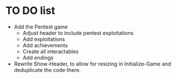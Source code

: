 # TO DO list

- Add the Pentest game
  - Adjust header to include pentest exploitations
  - Add exploitations
  - Add achievements
  - Create all interactables
  - Add endings
- Rewrite Show-Header, to allow for resizing in Initialize-Game and deduplicate the code there.
